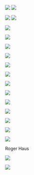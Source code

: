 ![](https://i.imgur.com/vEyXUGg.png)
![](https://i.imgur.com/wTpwFVH.png)


![](https://i.imgur.com/vfqC5Kn.png)
![](https://i.imgur.com/KpCNmn5.jpeg)

![](https://i.imgur.com/2oT0rUX.jpeg)

![](https://i.imgur.com/0M9aSVw.jpeg)

![](https://i.imgur.com/MYyEGN0.jpeg)

![](https://i.imgur.com/mJUHjDj.jpeg)

![](https://i.imgur.com/J6VRla3.png)

![](https://i.imgur.com/4VrKbn9.png)

![](https://i.imgur.com/7Xki5Vb.png)

![](https://i.imgur.com/tF8mElT.png)

![](https://i.imgur.com/VpEuEkZ.png)

![](https://i.imgur.com/xtvquMH.png)

![](https://i.imgur.com/gHq9yub.jpeg)

![](https://i.imgur.com/XwEwZ6w.png)

![](https://i.imgur.com/J4qIQ6N.png)

Roger Haus

![](https://i.imgur.com/Krfye9Z.jpeg)

![](https://i.imgur.com/KGvFgQi.jpeg)

